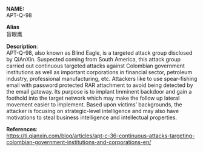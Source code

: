 **NAME:**  
APT-Q-98

**Alias**  
盲眼鹰

**Description**:   
APT-Q-98, also known as Blind Eagle, is a targeted attack group disclosed by QiAnXin. Suspected coming from South America, this attack group carried out continuous targeted attacks against Colombian government institutions as well as important corporations in financial sector, petroleum industry, professional manufacturing, etc.
Attackers like to use spear-fishing email with password protected RAR attachment to avoid being detected by the email gateway. Its purpose is to implant Imminent backdoor and gain a foothold into the target network which may make the follow up lateral movement easier to implement.
Based upon victims’ backgrounds, the attacker is focusing on strategic-level intelligence and may also have motivations to steal business intelligence and intellectual properties.
  
**References**:  
https://ti.qianxin.com/blog/articles/apt-c-36-continuous-attacks-targeting-colombian-government-institutions-and-corporations-en/

